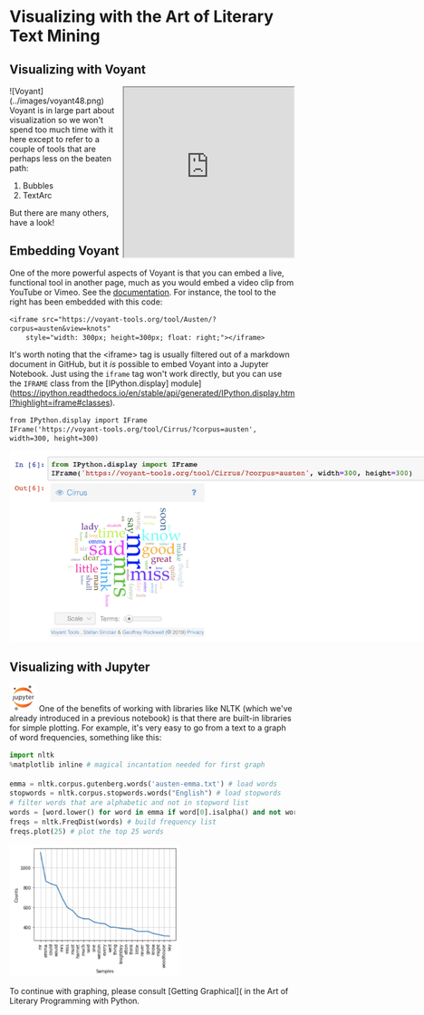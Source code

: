 # Visualizing with the Art of Literary Text Mining

## Visualizing with Voyant

<iframe src="https://voyant-tools.org/tool/Knots/?corpus=austen" style="width: 300px; height: 300px; float: right;"></iframe> ![Voyant](../images/voyant48.png) Voyant is in large part about visualization so we won't spend too much time with it here except to refer to a couple of tools that are perhaps less on the beaten path:

1. Bubbles
1. TextArc

But there are many others, have a look!

## Embedding Voyant

One of the more powerful aspects of Voyant is that you can embed a live, functional tool in another page, much as you would embed a video clip from YouTube or Vimeo. See the [documentation](https://voyant-tools.org/docs/#!/guide/embedding). For instance, the tool to the right has been embedded with this code:<br clear="all">

	<iframe src="https://voyant-tools.org/tool/Austen/?corpus=austen&view=knots"
		style="width: 300px; height=300px; float: right;"></iframe>

It's worth noting that the &lt;iframe&gt; tag is usually filtered out of a markdown document in GitHub, but it *is* possible to embed Voyant into a Jupyter Notebook. Just using the `iframe` tag won't work directly, but you can use the `IFRAME` class from the [IPython.display] module](https://ipython.readthedocs.io/en/stable/api/generated/IPython.display.html?highlight=iframe#classes).

	from IPython.display import IFrame    
	IFrame('https://voyant-tools.org/tool/Cirrus/?corpus=austen', width=300, height=300)

<img src="iframe.png" alt="IFRAME" style="max-width: 800px" >

## Visualizing with Jupyter

![Jupyter](../images/jupyter48.png) One of the benefits of working with libraries like NLTK (which we've already introduced in a previous notebook) is that there are built-in libraries for simple plotting. For example, it's very easy to go from a text to a graph of word frequencies, something like this:

```python
import nltk
%matplotlib inline # magical incantation needed for first graph

emma = nltk.corpus.gutenberg.words('austen-emma.txt') # load words
stopwords = nltk.corpus.stopwords.words("English") # load stopwords
# filter words that are alphabetic and not in stopword list
words = [word.lower() for word in emma if word[0].isalpha() and not word.lower() in stopwords]
freqs = nltk.FreqDist(words) # build frequency list
freqs.plot(25) # plot the top 25 words
```

<img src="plot.jpeg" alt="Plot of frequencies" style="max-width: 300px" >

To continue with graphing, please consult [Getting Graphical]( in the Art of Literary Programming with Python.
